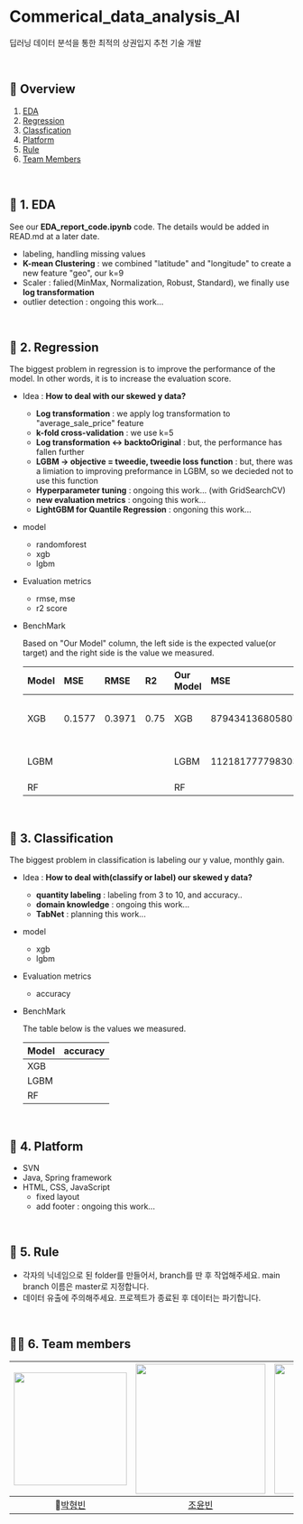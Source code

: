 # Commerical_data_analysis_AI
딥러닝 데이터 분석을 통한 최적의 상권입지 추천 기술 개발

<br>

## 🔎 Overview 
1. [EDA](https://github.com/iDolphin99/Commerical_data_analysis_AI#-1-eda)
2. [Regression](https://github.com/iDolphin99/Commerical_data_analysis_AI#-2-regression)
3. [Classfication](https://github.com/iDolphin99/Commerical_data_analysis_AI#-3-classification) 
4. [Platform](https://github.com/iDolphin99/Commerical_data_analysis_AI#-4-platform) 
5. [Rule](https://github.com/iDolphin99/Commerical_data_analysis_AI#-5-rule)
6. [Team Members](https://github.com/iDolphin99/Commerical_data_analysis_AI#%EF%B8%8F-6-team-members)

<br>

## 📌 1. EDA
See our **EDA_report_code.ipynb** code. The details would be added in READ.md at a later date.
- labeling, handling missing values
- **K-mean Clustering** : we combined "latitude" and "longitude" to create a new feature "geo", our k=9
- Scaler : falied(MinMax, Normalization, Robust, Standard), we finally use **log transformation**
- outlier detection : ongoing this work...

<br>

## 🚀 2. Regression 
The biggest problem in regression is to improve the performance of the model. In other words, it is to increase the evaluation score. 
- Idea : **How to deal with our skewed y data?** 
  - **Log transformation** : we apply log transformation to "average_sale_price" feature
  - **k-fold cross-validation** : we use k=5
  - **Log transformation <-> backtoOriginal** : but, the performance has fallen further
  - **LGBM -> objective = tweedie, tweedie loss function** : but, there was a limiation to improving preformance in LGBM, so we decieded not to use this function 
  - **Hyperparameter tuning** : ongoing this work... (with GridSearchCV)
  - **new evaluation metrics** : ongoing this work... 
  - **LightGBM for Quantile Regression** : ongoning this work... 
- model 
  - randomforest
  - xgb
  - lgbm 
- Evaluation metrics
  - rmse, mse 
  - r2 score 
- BenchMark 
  
  Based on "Our Model" column, the left side is the expected value(or target) and the right side is the value we measured. 

  | Model |  MSE | RMSE |  R2  | Our Model |  MSE | RMSE |  R2  |
  |-----  |:-----|:-----|:-----|:----------|:-----|:-----|:-----|
  |  XGB  |0.1577|0.3971| 0.75 |    XGB    |87943413680580752.00|296552547.92|:-------|
  |  LGBM |      |      |      |   LGBM    |112181777798303184.00|334935483.03 |:-----|
  |   RF  |      |      |      |    RF     |                     |             |      |

<br>

## 🚀 3. Classification
The biggest problem in classification is labeling our y value, monthly gain.  
- Idea : **How to deal with(classify or label) our skewed y data?** 
  - **quantity labeling** : labeling from 3 to 10, and accuracy.. 
  - **domain knowledge** : ongoing this work... 
  - **TabNet** : planning this work...
- model 
  - xgb
  - lgbm 
- Evaluation metrics
  - accuracy
- BenchMark 
  
  The table below is the values we measured.

  | Model |  accuracy |
  |-----  |:----------|
  |  XGB  ||
  |  LGBM ||
  |   RF  ||
<br>

## 🚀 4. Platform
- SVN 
- Java, Spring framework
- HTML, CSS, JavaScript 
  - fixed layout
  - add footer : ongoing this work...  

<br>

## 📝 5. Rule 
- 각자의 닉네임으로 된 folder를 만들어서, branch를 딴 후 작업해주세요. main branch 이름은 master로 지정합니다. 
- 데이터 유출에 주의해주세요. 프로젝트가 종료된 후 데이터는 파기합니다. 

<br>

## 🙋‍♂️ 6. Team members
[<img src="https://avatars.githubusercontent.com/u/78654870?v=4" width="200px">](https://github.com/iDolphin99)|[<img src="https://avatars.githubusercontent.com/u/49301413?v=4" width="230px;" alt=""/>](https://github.com/yoonbincho) |[<img src="https://avatars.githubusercontent.com/u/90493141?v=4" width="230px" >](https://github.com/nemzeet) |[<img src="https://avatars.githubusercontent.com/u/64514522?v=4" width="230" >](https://github.com/rlathgml1004)|
|:---:|:---:|:---:|:---:|
|👑[박형빈](https://github.com/iDolphin99) |[조윤빈](https://github.com/yoonbincho) |[남지수](https://github.com/nemzeet)| [김소희](https://github.com/rlathgml1004)|
